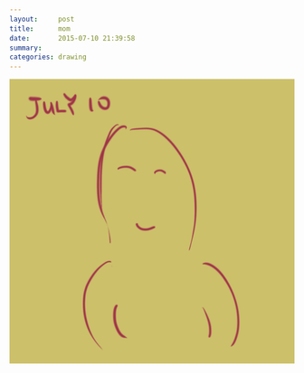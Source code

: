 ```yaml
---
layout:     post
title:      mom
date:       2015-07-10 21:39:58
summary:    
categories: drawing
---
```

![mom](/images/diary/mom.png "My dear mom, I cannot love you equal.")